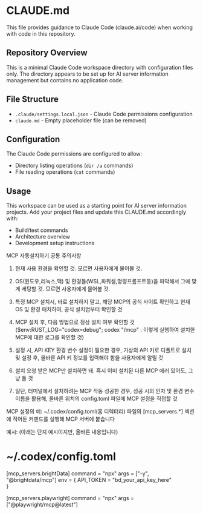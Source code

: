 # CLAUDE.md

This file provides guidance to Claude Code (claude.ai/code) when working with code in this repository.

## Repository Overview

This is a minimal Claude Code workspace directory with configuration files only. The directory appears to be set up for AI server information management but contains no application code.

## File Structure

- `.claude/settings.local.json` - Claude Code permissions configuration
- `claude.md` - Empty placeholder file (can be removed)

## Configuration

The Claude Code permissions are configured to allow:
- Directory listing operations (`dir /a` commands)
- File reading operations (`cat` commands)

## Usage

This workspace can be used as a starting point for AI server information projects. Add your project files and update this CLAUDE.md accordingly with:
- Build/test commands
- Architecture overview
- Development setup instructions

MCP 자동설치하기
공통 주의사항 
1. 현재 사용 환경을 확인할 것. 모르면 사용자에게 물어볼 것. 
2. OS(윈도우,리눅스,맥) 및 환경들(WSL,파워셀,명령프롬프트등)을 파악해서 그에 맞게 세팅할 것. 모르면 사용자에게 물어볼 것. 
4. 특정 MCP 설치시, 바로 설치하지 말고, 해당 MCP의 공식 사이트 확인하고 현재 OS 및 환경 매치하여, 공식 설치법부터 확인할 것 
5. MCP 설치 후, 다음 방법으로 정상 설치 여부 확인할 것
   ($env:RUST_LOG="codex=debug"; codex "/mcp"  :  이렇게 실행하여 설치한 MCP에 대한 로그를 확인할 것)

6. 설정 시, API KEY 환경 변수 설정이 필요한 경우, 가상의 API 키로 디폴트로 설치 및 설정 후, 올바른 API 키 정보를 입력해야 함을 사용자에게 알릴 것 
7. 설치 요청 받은 MCP만 설치하면 돼. 혹시 이미 설치된 다른 MCP 에러 있어도, 그냥 둘 것 
8. 일단, 터미널에서 설치하려는 MCP 작동 성공한 경우, 성공 시의 인자 및 환경 변수 이름을 활용해, 올바른 위치의 config.toml 파일에 MCP 설정을 직접할 것 


MCP 설정의 예:
~/.codex/config.toml(홈 디렉터리) 파일의 [mcp_servers.*] 섹션에 적어둔 커맨드를 실행해 MCP 서버에 붙습니다


예시: (아래는 단지 예시이지만, 올바른 내용입니다)
# ~/.codex/config.toml

[mcp_servers.brightData]
command = "npx"
args    = ["-y", "@brightdata/mcp"]
env     = { 
  API_TOKEN = "bd_your_api_key_here"  
}

[mcp_servers.playwright]
command = "npx"
args    = ["@playwright/mcp@latest"]